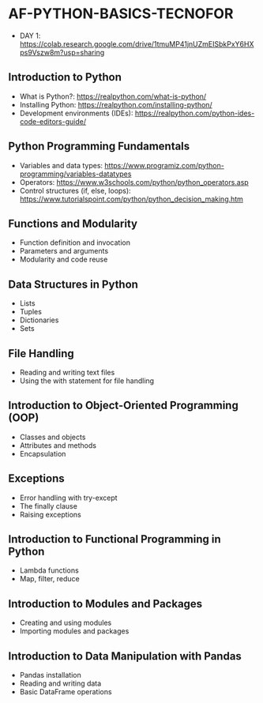 # AF-PYTHON-BASICS-TECNOFOR

- DAY 1: https://colab.research.google.com/drive/1tmuMP41jnUZmEISbkPxY6HXps9Vszw8m?usp=sharing


## Introduction to Python

-  What is Python?: https://realpython.com/what-is-python/
-  Installing Python: https://realpython.com/installing-python/
-  Development environments (IDEs): https://realpython.com/python-ides-code-editors-guide/

## Python Programming Fundamentals

-  Variables and data types: https://www.programiz.com/python-programming/variables-datatypes
-  Operators: https://www.w3schools.com/python/python_operators.asp
-  Control structures (if, else, loops): https://www.tutorialspoint.com/python/python_decision_making.htm

## Functions and Modularity

-  Function definition and invocation
-  Parameters and arguments
-  Modularity and code reuse

## Data Structures in Python

-  Lists
-  Tuples
-  Dictionaries
-  Sets

## File Handling

-  Reading and writing text files
-  Using the with statement for file handling

## Introduction to Object-Oriented Programming (OOP)

-  Classes and objects
-  Attributes and methods
-  Encapsulation

## Exceptions

-  Error handling with try-except
-  The finally clause
-  Raising exceptions

## Introduction to Functional Programming in Python

-  Lambda functions
-  Map, filter, reduce
  
## Introduction to Modules and Packages

-  Creating and using modules
-  Importing modules and packages
  
## Introduction to Data Manipulation with Pandas

-  Pandas installation
-  Reading and writing data
-  Basic DataFrame operations
